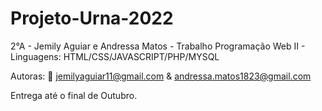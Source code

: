 # Projeto-Urna-2022
2°A - Jemily Aguiar e Andressa Matos - Trabalho Programação Web II - Linguagens: HTML/CSS/JAVASCRIPT/PHP/MYSQL

 Autoras: :purple_heart: jemilyaguiar11@gmail.com & andressa.matos1823@gmail.com

Entrega até o final de Outubro. 
